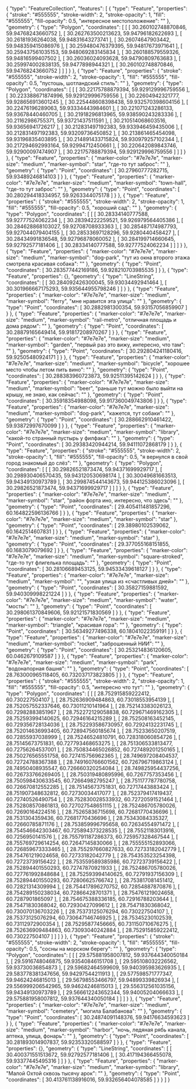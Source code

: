 {
  "type": "FeatureCollection",
  "features": [
    {
      "type": "Feature",
      "properties": {
        "stroke": "#555555",
        "stroke-width": 2,
        "stroke-opacity": 1,
        "fill": "#555555",
        "fill-opacity": 0.5,
        "интересное местоположение": ""
      },
      "geometry": {
        "type": "Polygon",
        "coordinates": [
          [
            [
              30.260102748870846,
              59.94768243660752
            ],
            [
              30.262763500213623,
              59.94796182622693
            ],
            [
              30.26181936264038,
              59.94831643273741
            ],
            [
              30.26074647903442,
              59.948359415086976
            ],
            [
              30.259480476379395,
              59.94817673971641
            ],
            [
              30.259437561035153,
              59.948069283145834
            ],
            [
              30.260188579559326,
              59.94816599407502
            ],
            [
              30.26036024093628,
              59.94790809763683
            ],
            [
              30.259974002838135,
              59.9477898944321
            ],
            [
              30.260102748870846,
              59.94768243660752
            ]
          ]
        ]
      }
    },
    {
      "type": "Feature",
      "properties": {
        "stroke": "#555555",
        "stroke-width": 2,
        "stroke-opacity": 1,
        "fill": "#555555",
        "fill-opacity": 0.5,
        "пустошь, шотландский стиль": ""
      },
      "geometry": {
        "type": "Polygon",
        "coordinates": [
          [
            [
              30.22175788879394,
              59.929129996759556
            ],
            [
              30.223388671874996,
              59.929129996759556
            ],
            [
              30.22604942321777,
              59.928656913601245
            ],
            [
              30.225448608398438,
              59.932570398604156
            ],
            [
              30.22476196289063,
              59.93334443984601
            ],
            [
              30.221071243286133,
              59.93678440460705
            ],
            [
              30.21918296813965,
              59.938590243283336
            ],
            [
              30.21162986755371,
              59.93721437511591
            ],
            [
              30.210514068603516,
              59.93656941726217
            ],
            [
              30.212831497192383,
              59.933946459435006
            ],
            [
              30.212831497192383,
              59.93209736450852
            ],
            [
              30.213861465454098,
              59.93196835403895
            ],
            [
              30.214891433715824,
              59.930979257102344
            ],
            [
              30.217294692993164,
              59.92994712450661
            ],
            [
              30.220642089843746,
              59.92900097474907
            ],
            [
              30.22175788879394,
              59.929129996759556
            ]
          ]
        ]
      }
    },
    {
      "type": "Feature",
      "properties": {
        "marker-color": "#7e7e7e",
        "marker-size": "medium",
        "marker-symbol": "star",
        "где-то тут заброс": ""
      },
      "geometry": {
        "type": "Point",
        "coordinates": [
          30.27960777282715,
          59.93489246814103
        ]
      }
    },
    {
      "type": "Feature",
      "properties": {
        "marker-color": "#7e7e7e",
        "marker-size": "medium",
        "marker-symbol": "town-hall",
        "где-то тут заброс": ""
      },
      "geometry": {
        "type": "Point",
        "coordinates": [
          30.280294418334957,
          59.9263344075178
        ]
      }
    },
    {
      "type": "Feature",
      "properties": {
        "stroke": "#555555",
        "stroke-width": 2,
        "stroke-opacity": 1,
        "fill": "#555555",
        "fill-opacity": 0.5,
        "хороший сад": ""
      },
      "geometry": {
        "type": "Polygon",
        "coordinates": [
          [
            [
              30.28334140777588,
              59.92777524062234
            ],
            [
              30.28394222259521,
              59.926979564405386
            ],
            [
              30.284628868103027,
              59.92708708933363
            ],
            [
              30.285487174987793,
              59.927044079404155
            ],
            [
              30.28533697128296,
              59.9280440458427
            ],
            [
              30.28434991836548,
              59.92796878060052
            ],
            [
              30.284199714660645,
              59.92792577181406
            ],
            [
              30.28334140777588,
              59.92777524062234
            ]
          ]
        ]
      }
    },
    {
      "type": "Feature",
      "properties": {
        "marker-color": "#7e7e7e",
        "marker-size": "medium",
        "marker-symbol": "dog-park",
        "тут из окна второго этажа смотрела красивая собака": ""
      },
      "geometry": {
        "type": "Point",
        "coordinates": [
          30.283577442169186,
          59.928210703985535
        ]
      }
    },
    {
      "type": "Feature",
      "properties": {},
      "geometry": {
        "type": "LineString",
        "coordinates": [
          [
            30.284092426300045,
            59.93034492941464
          ],
          [
            30.301966667175293,
            59.935644955798246
          ]
        ]
      }
    },
    {
      "type": "Feature",
      "properties": {
        "marker-color": "#7e7e7e",
        "marker-size": "medium",
        "marker-symbol": "ferry",
        "мне нравится эта улица": ""
      },
      "geometry": {
        "type": "Point",
        "coordinates": [
          30.2882981300354,
          59.93157056859907
        ]
      }
    },
    {
      "type": "Feature",
      "properties": {
        "marker-color": "#7e7e7e",
        "marker-size": "medium",
        "marker-symbol": "rail-metro",
        "отличная площадь и дома рядом": ""
      },
      "geometry": {
        "type": "Point",
        "coordinates": [
          30.28879165649414,
          59.91817208970267
        ]
      }
    },
    {
      "type": "Feature",
      "properties": {
        "marker-color": "#7e7e7e",
        "marker-size": "medium",
        "marker-symbol": "garden",
        "первый раз это вижу, интересно, что там": ""
      },
      "geometry": {
        "type": "Point",
        "coordinates": [
          30.292804241180416,
          59.92505480924171
        ]
      }
    },
    {
      "type": "Feature",
      "properties": {
        "marker-color": "#7e7e7e",
        "marker-size": "medium",
        "marker-symbol": "bicycle",
        "хорошее место чтобы летом пить вино": ""
      },
      "geometry": {
        "type": "Point",
        "coordinates": [
          30.288383960723873,
          59.92511395142624
        ]
      }
    },
    {
      "type": "Feature",
      "properties": {
        "marker-color": "#7e7e7e",
        "marker-size": "medium",
        "marker-symbol": "beer",
        "раньше тут можно было выйти на крышу, не знаю, как сейчас": ""
      },
      "geometry": {
        "type": "Point",
        "coordinates": [
          30.35918354988098,
          59.917360049743806
        ]
      }
    },
    {
      "type": "Feature",
      "properties": {
        "marker-color": "#7e7e7e",
        "marker-size": "medium",
        "marker-symbol": "dog-park",
        "кажется, тут собаки": ""
      },
      "geometry": {
        "type": "Point",
        "coordinates": [
          30.288662910461422,
          59.93872997670099
        ]
      }
    },
    {
      "type": "Feature",
      "properties": {
        "marker-color": "#7e7e7e",
        "marker-size": "medium",
        "marker-symbol": "library",
        "какой-то странный пустырь у филфака": ""
      },
      "geometry": {
        "type": "Point",
        "coordinates": [
          30.29383420944214,
          59.94111072868179
        ]
      }
    },
    {
      "type": "Feature",
      "properties": {
        "stroke": "#555555",
        "stroke-width": 2,
        "stroke-opacity": 1,
        "fill": "#555555",
        "fill-opacity": 0.5,
        "я вернулся в свой город знакомый до слёз": ""
      },
      "geometry": {
        "type": "Polygon",
        "coordinates": [
          [
            [
              30.29826521873474,
              59.94371699929717
            ],
            [
              30.298930406570435,
              59.943120530698174
            ],
            [
              30.30049681663513,
              59.94349130973789
            ],
            [
              30.299874544143673,
              59.944125386023096
            ],
            [
              30.29826521873474,
              59.94371699929717
            ]
          ]
        ]
      }
    },
    {
      "type": "Feature",
      "properties": {
        "marker-color": "#7e7e7e",
        "marker-size": "medium",
        "marker-symbol": "star",
        "район форта ино, интересно, что здесь": ""
      },
      "geometry": {
        "type": "Point",
        "coordinates": [
          29.405411481857296,
          60.164822596136766
        ]
      }
    },
    {
      "type": "Feature",
      "properties": {
        "marker-color": "#7e7e7e",
        "marker-size": "medium",
        "marker-symbol": "star"
      },
      "geometry": {
        "type": "Point",
        "coordinates": [
          29.38980102539062,
          60.1642514607831
        ]
      }
    },
    {
      "type": "Feature",
      "properties": {
        "marker-color": "#7e7e7e",
        "marker-size": "medium",
        "marker-symbol": "star"
      },
      "geometry": {
        "type": "Point",
        "coordinates": [
          29.377055168151855,
          60.1683079079692
        ]
      }
    },
    {
      "type": "Feature",
      "properties": {
        "marker-color": "#7e7e7e",
        "marker-size": "medium",
        "marker-symbol": "square-stroked",
        "где-то тут флигелька площадь": ""
      },
      "geometry": {
        "type": "Point",
        "coordinates": [
          30.28106689453125,
          59.94533439618127
        ]
      }
    },
    {
      "type": "Feature",
      "properties": {
        "marker-color": "#7e7e7e",
        "marker-size": "medium",
        "marker-symbol": "",
        "узкая улица из «счастливых дней»": ""
      },
      "geometry": {
        "type": "Point",
        "coordinates": [
          30.35827159881592,
          59.940309998221224
        ]
      }
    },
    {
      "type": "Feature",
      "properties": {
        "marker-color": "#7e7e7e",
        "marker-size": "medium",
        "marker-symbol": "water",
        "мосты": ""
      },
      "geometry": {
        "type": "Point",
        "coordinates": [
          30.298061370849606,
          59.92121571830569
        ]
      }
    },
    {
      "type": "Feature",
      "properties": {
        "marker-color": "#7e7e7e",
        "marker-size": "medium",
        "marker-symbol": "triangle",
        "красивая гора": ""
      },
      "geometry": {
        "type": "Point",
        "coordinates": [
          30.56349277496338,
          60.18041022359191
        ]
      }
    },
    {
      "type": "Feature",
      "properties": {
        "marker-color": "#7e7e7e",
        "marker-size": "medium",
        "marker-symbol": "rocket",
        "заброшенный НИИ": ""
      },
      "geometry": {
        "type": "Point",
        "coordinates": [
          30.253214836120605,
          60.0462679109587
        ]
      }
    },
    {
      "type": "Feature",
      "properties": {
        "marker-color": "#7e7e7e",
        "marker-size": "medium",
        "marker-symbol": "park",
        "водонапорная башня": ""
      },
      "geometry": {
        "type": "Point",
        "coordinates": [
          28.763000965118405,
          60.732037173823805
        ]
      }
    },
    {
      "type": "Feature",
      "properties": {
        "stroke": "#555555",
        "stroke-width": 2,
        "stroke-opacity": 1,
        "fill": "#555555",
        "fill-opacity": 0.5,
        "интересно что тут": ""
      },
      "geometry": {
        "type": "Polygon",
        "coordinates": [
          [
            [
              28.752915859222412,
              60.730227504107
            ],
            [
              28.752636909484863,
              60.73018553954139
            ],
            [
              28.752057552337646,
              60.73011210141964
            ],
            [
              28.752143383026123,
              60.72982883851967
            ],
            [
              28.752272129058838,
              60.729671469162305
            ],
            [
              28.752593994140625,
              60.72946164215289
            ],
            [
              28.752508163452145,
              60.729356728134036
            ],
            [
              28.752293586730957,
              60.72924132231745
            ],
            [
              28.752014636993405,
              60.728947560185674
            ],
            [
              28.75233650207519,
              60.72855937038999
            ],
            [
              28.75246524810791,
              60.728318060854726
            ],
            [
              28.75145673751831,
              60.727793468653275
            ],
            [
              28.751306533813477,
              60.72756264537001
            ],
            [
              28.750834465026852,
              60.727489201250165
            ],
            [
              28.750276565551758,
              60.727415756962365
            ],
            [
              28.749697208404537,
              60.72724788367388
            ],
            [
              28.749160766601562,
              60.726796719863124
            ],
            [
              28.74950408935547,
              60.726660320254084
            ],
            [
              28.749825954437256,
              60.726733766269405
            ],
            [
              28.750319480895996,
              60.7267757353456
            ],
            [
              28.750598430633545,
              60.72664982795247
            ],
            [
              28.751177787780758,
              60.726670812552285
            ],
            [
              28.75145673751831,
              60.72717443883424
            ],
            [
              28.751907348632812,
              60.72730034417077
            ],
            [
              28.752379417419437,
              60.72740526490754
            ],
            [
              28.752830028533932,
              60.72720591521464
            ],
            [
              28.752808570861813,
              60.727027548651115
            ],
            [
              28.752486705780026,
              60.72690164224516
            ],
            [
              28.75265836715698,
              60.72681770436696
            ],
            [
              28.7531304359436,
              60.72681770436696
            ],
            [
              28.75343084335327,
              60.72660785871176
            ],
            [
              28.753859996795658,
              60.72634554971472
            ],
            [
              28.754546642303467,
              60.725894373228535
            ],
            [
              28.75521183013916,
              60.7256950141576
            ],
            [
              28.755791187286373,
              60.725957328467544
            ],
            [
              28.755769729614254,
              60.72647145830066
            ],
            [
              28.755555152893066,
              60.726859673333465
            ],
            [
              28.755297660827633,
              60.72733182042779
            ],
            [
              28.754761219024658,
              60.72733182042779
            ],
            [
              28.754353523254398,
              60.72723739156422
            ],
            [
              28.753559589385986,
              60.72723739156422
            ],
            [
              28.752894401550293,
              60.72747870921933
            ],
            [
              28.752486705780026,
              60.727761992848684
            ],
            [
              28.752593994140625,
              60.72791937156309
            ],
            [
              28.752894401550293,
              60.72806625766742
            ],
            [
              28.753817081451412,
              60.72821314309994
            ],
            [
              28.754417896270752,
              60.72854887870876
            ],
            [
              28.754289150238034,
              60.72866428701371
            ],
            [
              28.754761219024658,
              60.7287901865097
            ],
            [
              28.754675388336185,
              60.72916788203644
            ],
            [
              28.75471830368042,
              60.72930427099612
            ],
            [
              28.75471830368042,
              60.730070136703226
            ],
            [
              28.75373125076294,
              60.730227504107
            ],
            [
              28.75373125076294,
              60.730647146746925
            ],
            [
              28.75345230102539,
              60.73112972900354
            ],
            [
              28.75295877456665,
              60.731150710676275
            ],
            [
              28.752636909484863,
              60.73093040242884
            ],
            [
              28.752915859222412,
              60.730227504107
            ]
          ]
        ]
      }
    },
    {
      "type": "Feature",
      "properties": {
        "stroke": "#555555",
        "stroke-width": 2,
        "stroke-opacity": 1,
        "fill": "#555555",
        "fill-opacity": 0.5,
        "сосны на морском берегу": ""
      },
      "geometry": {
        "type": "Polygon",
        "coordinates": [
          [
            [
              29.575881958007812,
              59.937644340050184
            ],
            [
              29.5916748046875,
              59.93540846151708
            ],
            [
              29.595108032226562,
              59.93730036854873
            ],
            [
              29.59682464599609,
              59.940395983626935
            ],
            [
              29.583778381347656,
              59.94297544211913
            ],
            [
              29.577598571777347,
              59.94624246815013
            ],
            [
              29.56798553466797,
              59.94899339826934
            ],
            [
              29.556999206542965,
              59.94624246815013
            ],
            [
              29.556312561035156,
              59.94349130973789
            ],
            [
              29.566612243652344,
              59.94005204066633
            ],
            [
              29.575881958007812,
              59.937644340050184
            ]
          ]
        ]
      }
    },
    {
      "type": "Feature",
      "properties": {
        "marker-color": "#7e7e7e",
        "marker-size": "medium",
        "marker-symbol": "cemetery",
        "могила Балабанова": ""
      },
      "geometry": {
        "type": "Point",
        "coordinates": [
          30.24874091148376,
          59.94176634593623
        ]
      }
    },
    {
      "type": "Feature",
      "properties": {
        "marker-color": "#7e7e7e",
        "marker-size": "medium",
        "marker-symbol": "harbor",
        "ночь, ледяная рябь канала, аптека, улица, фонарь": ""
      },
      "geometry": {
        "type": "Point",
        "coordinates": [
          30.281893014907837,
          59.92353320588597
        ]
      }
    },
    {
      "type": "Feature",
      "properties": {},
      "geometry": {
        "type": "LineString",
        "coordinates": [
          [
            30.400371551513672,
            59.92792577181406
          ],
          [
            30.417194366455078,
            59.93377445495316
          ]
        ]
      }
    },
    {
      "type": "Feature",
      "properties": {
        "marker-color": "#7e7e7e",
        "marker-size": "medium",
        "marker-symbol": "library",
        "Малой Охтой сквозь тысячу арок": ""
      },
      "geometry": {
        "type": "Point",
        "coordinates": [
          30.413761138916016,
          59.932656404078585
        ]
      }
    }
  ]
}

